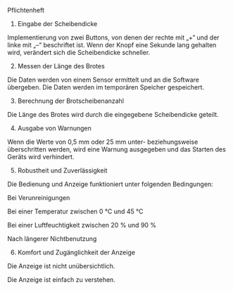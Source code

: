Pflichtenheft
1. Eingabe der Scheibendicke

Implementierung von zwei Buttons, von denen der rechte mit „+“ und der linke mit „–“ beschriftet ist.
Wenn der Knopf eine Sekunde lang gehalten wird, verändert sich die Scheibendicke schneller.

2. Messen der Länge des Brotes

Die Daten werden von einem Sensor ermittelt und an die Software übergeben.
Die Daten werden im temporären Speicher gespeichert.

3. Berechnung der Brotscheibenanzahl

Die Länge des Brotes wird durch die eingegebene Scheibendicke geteilt.

4. Ausgabe von Warnungen

Wenn die Werte von 0,5 mm oder 25 mm unter- beziehungsweise überschritten werden, wird eine Warnung ausgegeben und das Starten des Geräts wird verhindert.

5. Robustheit und Zuverlässigkeit

Die Bedienung und Anzeige funktioniert unter folgenden Bedingungen:

Bei Verunreinigungen

Bei einer Temperatur zwischen 0 °C und 45 °C

Bei einer Luftfeuchtigkeit zwischen 20 % und 90 %

Nach längerer Nichtbenutzung

6. Komfort und Zugänglichkeit der Anzeige

Die Anzeige ist nicht unübersichtlich.

Die Anzeige ist einfach zu verstehen.
